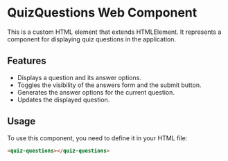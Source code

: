 # QuizQuestions Web Component

This is a custom HTML element that extends HTMLElement. It represents a component for displaying quiz questions in the application.

## Features

- Displays a question and its answer options.
- Toggles the visibility of the answers form and the submit button.
- Generates the answer options for the current question.
- Updates the displayed question.

## Usage

To use this component, you need to define it in your HTML file:

```html
<quiz-questions></quiz-questions>